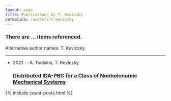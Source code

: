 ```yaml
---
layout: page
title: Publications by T. Keviczky
permalink: /authors/t-keviczky
---
```


<h3 id="number-posts">There are ... items referenced.</h3>
<p id='info-authors'>Alternative author names: T. Keviczky.</p>
<hr />
<ul class="post-list">
<li><span class='post-meta'>2021 -- A. Tsolakis, T. Keviczky</span><h3><a class='post-link' href="{{ site.baseurl }}/distributed-ida-pbc-for-a-class-of-nonholonomic-mechanical-systems">Distributed IDA-PBC for a Class of Nonholonomic Mechanical Systems</a></h3></li>

</ul>
{% include count-posts.html %}
